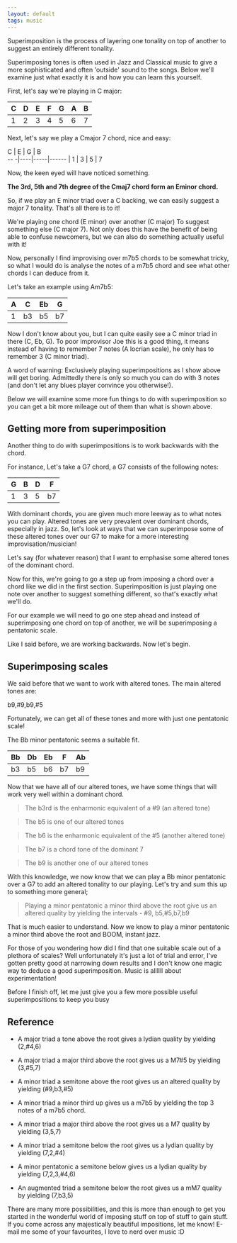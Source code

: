 ```yaml
---
layout: default
tags: music
---
```


Superimposition is the process of layering one tonality on top of another to suggest an entirely different tonality. 

Superimposing tones is often used in Jazz and Classical music to give a more sophisticated and often 'outside' sound to the songs. Below we'll examine just what exactly it is and how you can learn this yourself.


First, let's say we're playing in C major:

C  | D  | E    | F     | G     | A       | B
---|----|-----|------|------|------|--
1|  2   | 3   | 4   | 5     | 6    |7


Next, let's say we play a Cmajor 7 chord, nice and easy:

C  | E  | G    | B     
-- -|----|-----|------
|  1 | 3  | 5   | 7


Now, the keen eyed will have noticed something.

**The 3rd, 5th and 7th degree of the Cmaj7 chord form an Eminor chord.**

So, if we play an E minor triad over a C backing, we can easily suggest a major 7 tonality. That's all there is to it!

We're playing one chord (E minor) over another (C major) To suggest something else (C major 7). Not only does this have the benefit of being able to confuse newcomers, but we can also do something actually useful with it!

Now, personally I find improvising over m7b5 chords to be somewhat tricky, so what I would do is analyse the notes of a m7b5 chord and see what other chords I can deduce from it.

Let's take an example using Am7b5:

A  | C  | Eb    | G
---|----|-----|-----
1|  b3   | b5   | b7

Now I don't know about you, but I can quite easily see a C minor triad in there (C, Eb, G). To poor improvisor Joe this is a good thing, it means instead of having to remember 7 notes (A locrian scale), he only has to remember 3 (C minor triad).


A word of warning: Exclusively playing superimpositions as I show above will get boring. Admittedly there is only so much you can do with 3 notes (and don't let any blues player convince you otherwise!).


Below we will examine some more fun things to do with superimposition so you can get a bit more mileage out of them than what is shown above.

## Getting more from superimposition
Another thing to do with superimpositions is to work backwards with the chord. 

For instance, Let's take a G7 chord, a G7 consists of the following notes:

G  | B  | D    | F
---|----|-----|---
1|  3   | 5   | b7

With dominant chords, you are given much more leeway as to what notes you can play. Altered tones are very prevalent over dominant chords, especially in jazz. So, let's look at ways that we can superimpose some of these altered tones over our G7 to make for a more interesting improvisation/musician!


Let's say (for whatever reason) that I want to emphasise some altered tones of the dominant chord.


Now for this, we're going to go a step up from imposing a chord over a chord like we did in the first section. Superimposition is just playing one note over another to suggest something different, so that's exactly what we'll do.


For our example we will need to go one step ahead and instead of superimposing one chord on top of another, we will be superimposing a pentatonic scale.


Like I said before, we are working backwards. Now let's begin.

## Superimposing scales
We said before that we want to work with altered tones. The main altered tones are:

b9,#9,b9,#5


Fortunately, we can get all of these tones and more with just one pentatonic scale!

The Bb minor pentatonic seems a suitable fit.

Bb  | Db  | Eb    | F     | Ab
---|----|-----|------|----
b3|  b5   | b6   | b7   | b9

Now that we have all of our altered tones, we have some things that will work very well within a dominant chord.


> The b3rd is the enharmonic equivalent of a #9 (an altered tone)

> The b5 is one of our altered tones

> The b6 is the enharmonic equivalent of the #5 (another altered tone)

> The b7 is a chord tone of the dominant 7

> The b9 is another one of our altered tones


With this knowledge, we now know that we can play a Bb minor pentatonic over a G7 to add an altered tonality to our playing. Let's try and sum this up to something more general;


> Playing a minor pentatonic a minor third above the root give us an altered quality by yielding the intervals - #9, b5,#5,b7,b9


That is much easier to understand. Now we know to play a minor pentatonic a minor third above the root and BOOM, instant jazz.


For those of you wondering how did I find that one suitable scale out of a plethora of scales? Well unfortunately it's just a lot of trial and error, I've gotten pretty good at narrowing down results and I don't know one magic way to deduce a good superimposition. Music is allllll about experimentation!


Before I finish off, let me just give you a few more possible useful superimpositions to keep you busy

## Reference

- A major triad a tone above the root gives a lydian quality by yielding (2,#4,6)

- A major triad a major third above the root gives us a M7#5 by yielding (3,#5,7)

- A minor triad a semitone above the root gives us an altered quality by yielding (#9,b3,#5)

- A minor triad a minor third up gives us a m7b5 by yielding the top 3 notes of a m7b5 chord.

- A minor triad a major third above the root gives us a M7 quality by yielding (3,5,7)

- A minor triad a semitone below the root gives us a lydian quality by yielding (7,2,#4)

- A minor pentatonic a semitone below gives us a lydian quality by yielding (7,2,3,#4,6)

- An augmented triad a semitone below the root gives us a mM7 quality by yielding (7,b3,5)


There are many more possibilities, and this is more than enough to get you started in the wonderful world of imposing stuff on top of stuff to gain stuff. If you come across any majestically beautiful impositions, let me know! E-mail me some of your favourites, I love to nerd over music :D
